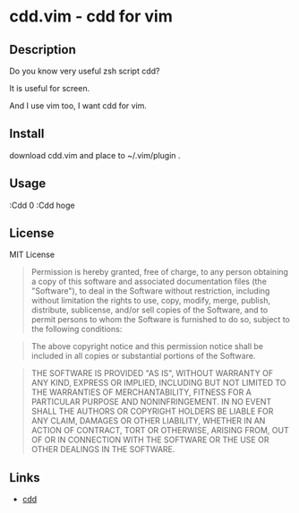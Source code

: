 # cdd.vim - cdd for vim

## Description

Do you know very useful zsh script cdd?

It is useful for screen.

And I use vim too, I want cdd for vim.

## Install

download cdd.vim and place to ~/.vim/plugin .

## Usage

  :Cdd 0
  :Cdd hoge

## License

MIT License

>Permission is hereby granted, free of charge, to any person obtaining a copy
of this software and associated documentation files (the "Software"), to deal
in the Software without restriction, including without limitation the rights
to use, copy, modify, merge, publish, distribute, sublicense, and/or sell
copies of the Software, and to permit persons to whom the Software is
furnished to do so, subject to the following conditions:

>The above copyright notice and this permission notice shall be included in
all copies or substantial portions of the Software.

>THE SOFTWARE IS PROVIDED "AS IS", WITHOUT WARRANTY OF ANY KIND, EXPRESS OR
IMPLIED, INCLUDING BUT NOT LIMITED TO THE WARRANTIES OF MERCHANTABILITY,
FITNESS FOR A PARTICULAR PURPOSE AND NONINFRINGEMENT. IN NO EVENT SHALL THE
AUTHORS OR COPYRIGHT HOLDERS BE LIABLE FOR ANY CLAIM, DAMAGES OR OTHER
LIABILITY, WHETHER IN AN ACTION OF CONTRACT, TORT OR OTHERWISE, ARISING FROM,
OUT OF OR IN CONNECTION WITH THE SOFTWARE OR THE USE OR OTHER DEALINGS IN
THE SOFTWARE.



## Links

* [cdd](http://svn.coderepos.org/share/lang/zsh/cdd/cdd)
